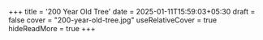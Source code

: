 +++
title = '200 Year Old Tree'
date = 2025-01-11T15:59:03+05:30
draft = false
cover = "200-year-old-tree.jpg"
useRelativeCover = true
hideReadMore = true
+++